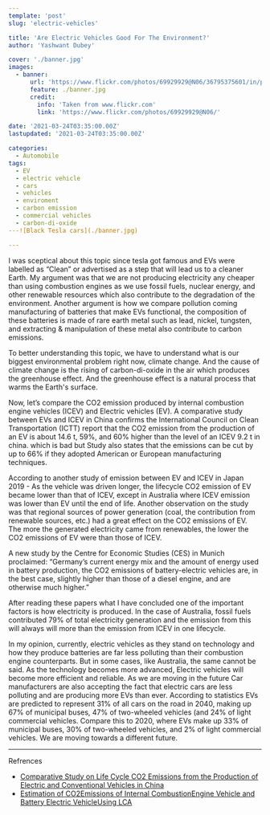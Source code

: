 ```yaml
---
template: 'post'
slug: 'electric-vehicles'

title: 'Are Electric Vehicles Good For The Environment?'
author: 'Yashwant Dubey'

cover: './banner.jpg'
images:
  - banner:
      url: 'https://www.flickr.com/photos/69929929@N06/36795375601/in/photolist-Y4tVeB-21ASEMC-YNsVud-Y1HykJ-22KPc8Z-CM9vWY-XMyu18-YgPjH4-XMytC4-Yq6j4d-YL8Eao-ZAzVwC-XMytRa-X17upC-D7wjek-JMeBLr-ZNq77f-2kLSmYK-2kLSNsr-2U58H1-nx6mUy-zdCLF4-2kr4cqB-ZNq6Bs-7SVnhA-GsDTk4-22mHPR2-21jdTz3-UoVJzq-28UGHsi-GsDSnT-269RmaQ-5ZkGHH-2iYNNYY-5amu7b-adLnhB-6FxJPw-g1vWVr-2jtpNnB-D9Wywq-o6yL59-dPQwGN-9zCaMT-eXywuD-XDbJEx-TnWVpy-8fZ4n5-7JbUsG-eA6J36-XDbL94'
      feature: ./banner.jpg
      credit:
        info: 'Taken from www.flickr.com'
        link: 'https://www.flickr.com/photos/69929929@N06/'

date: '2021-03-24T03:35:00.00Z'
lastupdated: '2021-03-24T03:35:00.00Z'

categories:
  - Automobile
tags:
  - EV
  - electric vehicle
  - cars
  - vehicles
  - enviroment
  - carbon emission
  - commercial vehicles
  - carbon-di-oxide
---![Black Tesla cars](./banner.jpg)

---
```


I was sceptical about this topic since tesla got famous and EVs were labelled as “Clean” or advertised as a step that will lead us to a cleaner Earth. My argument was that we are not producing electricity any cheaper than using combustion engines as we use fossil fuels, nuclear energy, and other renewable resources which also contribute to the degradation of the environment. Another argument is how we compare pollution coming manufacturing of batteries that make EVs functional, the composition of these batteries is made of rare earth metal such as lead, nickel, tungsten, and extracting & manipulation of these metal also contribute to carbon emissions.

To better understanding this topic, we have to understand what is our biggest environmental problem right now, climate change. And the cause of climate change is the rising of carbon-di-oxide in the air which produces the greenhouse effect. And the greenhouse effect is a natural process that warms the Earth's surface.

Now, let’s compare the CO2 emission produced by internal combustion engine vehicles (ICEV) and Electric vehicles (EV). A comparative study between EVs and ICEV in China confirms the International Council on Clean Transportation (ICTT) report that the CO2 emission from the production of an EV is about 14.6 t, 59%, and 60% higher than the level of an ICEV 9.2 t in china. which is bad but Study also states that the emissions can be cut by up to 66% if they adopted American or European manufacturing techniques.

According to another study of emission between EV and ICEV in Japan 2019 - As the vehicle was driven longer, the lifecycle CO2 emission of EV became lower than that of ICEV, except in Australia where ICEV emission was lower than EV until the end of life. Another observation on the study was that regional sources of power generation (coal, the contribution from renewable sources, etc.) had a great effect on the CO2 emissions of EV. The more the generated electricity came from renewables, the lower the CO2 emissions of EV were than those of ICEV.

A new study by the Centre for Economic Studies (CES) in Munich proclaimed: “Germany’s current energy mix and the amount of energy used in battery production, the CO2 emissions of battery-electric vehicles are, in the best case, slightly higher than those of a diesel engine, and are otherwise much higher.”

After reading these papers what I have concluded one of the important factors is how electricity is produced. In the case of Australia, fossil fuels contributed 79% of total electricity generation and the emission from this will always will more than the emission from ICEV in one lifecycle.

In my opinion, currently, electric vehicles as they stand on technology and how they produce batteries are far less polluting than their combustion engine counterparts. But in some cases, like Australia, the same cannot be said. As the technology becomes more advanced, Electric vehicles will become more efficient and reliable. As we are moving in the future Car manufacturers are also accepting the fact that electric cars are less polluting and are producing more EVs than ever. According to statistics EVs are predicted to represent 31% of all cars on the road in 2040, making up 67% of municipal buses, 47% of two-wheeled vehicles (and 24% of light commercial vehicles. Compare this to 2020, where EVs make up 33% of municipal buses, 30% of two-wheeled vehicles, and 2% of light commercial vehicles. We are moving towards a different future.

---

Refrences

- [Comparative Study on Life Cycle CO2 Emissions from the Production of Electric and Conventional Vehicles in China](https://www.sciencedirect.com/science/article/pii/S1876610217309049)
- [Estimation of CO2Emissions of Internal CombustionEngine Vehicle and Battery Electric VehicleUsing LCA](https://www.mdpi.com/2071-1050/11/9/2690/pdf)
